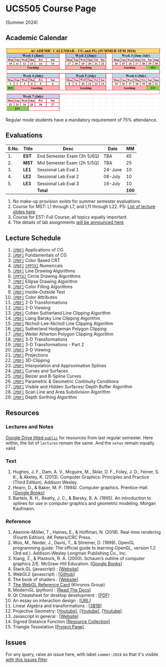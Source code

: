 # UCS505 Course Page
(Summer 2024)

## Academic Calendar ##

![](./images/academic-calendar.png)

Regular mode students have a mandatory requirement of
75% attendance.

## Evaluations ##

   | S.No. | Title   | Desc                        | Date    | MM      |
   |-------|---------|-----------------------------|---------|---------|
   | 1.    | **EST** | End Semester Exam (3h 5/6Q) | TBA     | 45      |
   | 2.    | **MST** | Mid Semester Exam (2h 5/5Q) | TBA     | 25      |
   | 3.    | **LE1** | Sessional Lab Eval 1        | 24-June | 10      |
   | 4.    | **LE2** | Sessional Lab Eval 2        | 08-July | 10      |
   | 5.    | **LE3** | Sessional Lab Eval 3        | 16-July | 10      |
   |       |         | **Total**                   |         | **100** |

1. No make-up provision exists for summer semester
   evaluations.
2. Course for MST: L1 through L7, and L11 through
   L22. PS: [List of lecture slides
   here](https://drive.google.com/drive/folders/11Ooc9FPz14xw_49i6S_MFldtPUcZgujZ?usp=drive_link).
3. Course for EST: Full Course; all topics equally
   important.
4. The details of lab assignments [will be announced
   here](https://github.com/tiet-ucs505/lab-assignments)

## Lecture Schedule ##
1. [`[PDF]`](https://drive.google.com/file/d/1CJxN9oGy4iTQepDaW3v-kmatbqnKmQxS/view?usp=drive_link)
   Applications of CG
1. [`[PDF]`](https://drive.google.com/file/d/1AagIzt00lve0oOUhjDK_NggXlFmskPm_/view?usp=sharing)
   Fundamentals of CG
1. [`[PDF]`](https://drive.google.com/file/d/150IoKw3BKDx2PaT04haPbhIxODHmoXjc/view?usp=drive_link)
   Color Based CRT
1. [`[PDF]`](https://drive.google.com/file/d/1bcm1MCbvwgupde-zva8SRXon5Kw7vq9G/view?usp=drive_link)
   [`[PPTX]`](https://docs.google.com/presentation/d/1FcKp1PfskVZbz4knaKwMsT0B8QJbnXVC/edit?usp=drive_link&ouid=103230130969951472615&rtpof=true&sd=true)
   Numericals
1. [`[PDF]`](https://drive.google.com/file/d/1F-wU4aDDI6fU97sm-vqtVujAo47CiyEn/view?usp=drive_link)
   Line Drawing Algorithms
1. [`[PPTX]`](https://docs.google.com/presentation/d/1xVllNrqO8EsO4WnW3d5JdZ8dYkMGB3-7/edit?usp=drive_link&ouid=103230130969951472615&rtpof=true&sd=true)
   Circle Drawing Algorithms
1. [`[PDF]`](https://drive.google.com/file/d/1bk3pWphw0vNl1pLMtv5wZrnPZm3ZXSvS/view?usp=drive_link)
   Ellipse Drawing Algorithm
1. [`[PDF]`](https://drive.google.com/file/d/1TzAPHuC45avhnF0LkrvyYPVt_2f2ZsC7/view?usp=drive_link)
   Color Filling Algorithms
1. [`[PDF]`](https://drive.google.com/file/d/113M1W5bipYXDU9RQ49Qt4c2D-w6N5_hv/view?usp=drive_link)
   Inside-Outside Test
1. [`[PDF]`](https://drive.google.com/file/d/1juyQwQv_aTqW1jJFDbIsRgg9tBjse_1O/view?usp=drive_link)
   Color Attributes
1. [`[PDF]`](https://drive.google.com/file/d/14g3V2qZGzwPloZmI43lf0Kl9zb1KLxN8/view?usp=drive_link)
   2-D Transformations
1. [`[PDF]`](https://drive.google.com/file/d/134qyqDocOXJio-2xNReavRBGlaQAspYl/view?usp=drive_link)
   2-D Viewing
1. [`[PDF]`](https://drive.google.com/file/d/1CTXTgbw6wniSfcbnaAu2qCIKnPygzhX8/view?usp=drive_link)
   Cohen Sutherland Line Clipping Algorithm
1. [`[PDF]`](https://drive.google.com/file/d/1djbr_rfcwX-LiAE-X17caaJYg75Gxq2f/view?usp=drive_link)
   Liang Barsky Line Clipping Algorithm
1. [`[PDF]`](https://drive.google.com/file/d/1af0gXRyTwwlYXrima9BKa8c8JjzllunG/view?usp=drive_link)
   Nicholl-Lee-Nicholl Line Clipping Algorithm
1. [`[PDF]`](https://drive.google.com/file/d/1m-mrvdWNw0AkMS2Y-glvHbjOMJEBgbos/view?usp=drive_link)
   Sutherland Hodgeman Polygon Clipping
1. [`[PDF]`](https://drive.google.com/file/d/1uY9EC0eti0QgrqW0fiFLGb7xh7ZKW5Tk/view?usp=drive_link)
   Weiler Atherton Polygon Clipping Algorithm
1. [`[PDF]`](https://drive.google.com/file/d/1_K7CsMAP3iNSATR-Fd3GbJlcAUc7hwiC/view?usp=drive_link)
   3-D Transformations
1. [`[PDF]`](https://drive.google.com/file/d/1L_jZOYM-7qGjYnbgwrFo-XgZSC3eJ0EN/view?usp=drive_link)
   3-D Transformations - Part 2
1. [`[PDF]`](https://drive.google.com/file/d/1FaKs2Xa7DRe6NpFjQ6iqx95VC9RThm0R/view?usp=drive_link)
   3-D Viewing
1. [`[PDF]`](https://drive.google.com/file/d/1YXNm2bKQOK5IDAG48rw2g2mZ8O0HM66I/view?usp=drive_link)
   Projections
1. [`[PDF]`](https://drive.google.com/file/d/1M4U_tyHi6-xnsiwi8B9TDJ9K_aZAcjxO/view?usp=drive_link)
   3D-Clipping
1. [`[PDF]`](https://drive.google.com/file/d/1AZI-RqhZs5LiNg5oRKdDRnat8a7Kqr7h/view?usp=drive_link)
   Interpolation and Approximation Splines
1. [`[PDF]`](https://drive.google.com/file/d/1P7LbEmPZkfHkQ0O8gE0sYaHmzIUf_ta7/view?usp=drive_link)
   Curves and Surfaces
1. [`[PDF]`](https://drive.google.com/file/d/1rCF3FfSkZeWSeOVFds8O0LSiUxH2rkln/view?usp=drive_link)
   Beizer and B-Spline Curves
1. [`[PDF]`](https://drive.google.com/file/d/1iAYYgGTAzqehj2_kwcy5RnS5-rZgFezG/view?usp=drive_link)
   Parametric & Geometric Continuity Conditions
1. [`[PDF]`](https://drive.google.com/file/d/1bToessUYelgzuG48JUeCYZApqEw39khh/view?usp=drive_link)
   Visible and Hidden Surfaces/ Depth Buffer Algorithm
1. [`[PDF]`](https://drive.google.com/file/d/1MDEvMD5uAyMmYAetQmDXN-mmI0Di18KQ/view?usp=drive_link)
   Scan Line and Area Subdivision Algorithm
2. [`[PDF]`](https://drive.google.com/file/d/1BSpNcpr04wWEZZePodQFbMZZKXJKjGJU/view?usp=drive_link)
   Depth Sorthing Algorithm

## Resources ##

### Lectures and Notes ###

[Google Drive titled
`public`](https://drive.google.com/drive/folders/11Ooc9FPz14xw_49i6S_MFldtPUcZgujZ?usp=drive_link)
for resources from last regular semester. Here within,
the list of `lectures` remain the same. And the `notes`
remain equally valid.

### Text ###

1. Hughes, J. F., Dam, A. V., Mcguire, M., Sklar,
   D. F., Foley, J. D., Feiner, S. K., & Akeley,
   K. (2013). Computer Graphics: Principles and
   Practice (Third Edition). Addison Wesley.
2. Hearn, D., & Baker, M. P. (1994). Computer
   graphics. Prentice-Hall. [[Google
   Books](https://books.google.co.in/books?id=WJiYQgAACAAJ)]
3. Bartels, R. H., Beatty, J. C., & Barsky,
   B. A. (1995). An introduction to splines for use in
   computer graphics and geometric modeling. Morgan
   Kaufmann.

### Reference ###

1. Akenine-Möller, T., Haines, E., & Hoffman,
   N. (2018). Real-time rendering (Fourth Edition). AK
   Peters/CRC Press.
4. Woo, M., Neider, J., Davis, T., & Shreiner,
   D. (1999). OpenGL programming guide: The official
   guide to learning OpenGL, version 1.2 (3rd
   ed.). Addison-Wesley Longman Publishing Co.,
   Inc.
5. Xiang, Z., & Plastock, R. A. (2000). Schaum’s
   outline of computer graphics 2/E. McGraw-Hill
   Education. [[Google
   Books](https://books.google.co.in/books?id=7gT1MhI1SbIC)]
6. Stack.GL (javascript) :
   [[Website](https://stack.gl/)]
7. WebGL2 (javascript) :
   [[Github](https://github.com/sketchpunk/FunWithWebGL2)]
8. The book of shaders :
   [[Website](https://thebookofshaders.com/)]
9. [The WebGL Reference
   Card](https://www.khronos.org/developers/reference-cards/)
   (Khronos Group)
10. ModernGL (python) : [[Read The
    Docs](https://moderngl.readthedocs.io/)]
11. Qt Cheatsheet for desktop development :
    [[PDF](https://master.qt.io/learning/developerguides/qtquickdesktop/QtQuickApplicationGuide4Desktop.pdf)]
12. An essay on interaction design :
    [[URL](https://uxplanet.org/interaction-design-a-guide-for-beginners-32ff2364b53f)]
13. Linear Algebra and transformations :
    [[3B1B](https://www.3blue1brown.com/topics/linear-algebra)]
14. Projective Geometry:
    [[Youtube](https://www.youtube.com/watch?v=dPWTZSC7PYI)],
    [[Youtube](https://www.youtube.com/watch?v=mTw3o8-xMIo)],
    [[Youtube](https://www.youtube.com/watch?v=NYK0GBQVngs)].
15. Javascript in general :
    [[Website](https://nodeschool.io/)]
16. Signed Distance Function [[Resource
    Collection](https://gist.github.com/bvraghav/c024e654444bdc345c22a1b411a2e266)]
17. Triangle Tesselation [[Project Page](http://www.cs.cmu.edu/~quake/triangle.html)].


## Issues ##

For any query, raise an issue here, with label
`summer-2024` so that it's visible [with this issues
filter](https://github.com/tiet-ucs505/course-page/labels/summer-2024).

